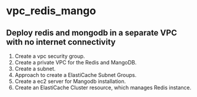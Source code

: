 # vpc_redis_mango
## Deploy redis and mongodb in a separate VPC with no internet connectivity
1. Create a vpc security group.
2. Create a private VPC for the Redis and MangoDB.
3. Create a subnet.
4. Approach to create a ElastiCache Subnet Groups.
5. Create a ec2 server for Mangodb installation.
6. Create an ElastiCache Cluster resource, which manages Redis instance.

